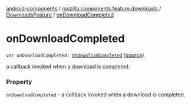 [android-components](../../index.md) / [mozilla.components.feature.downloads](../index.md) / [DownloadsFeature](index.md) / [onDownloadCompleted](./on-download-completed.md)

# onDownloadCompleted

`var onDownloadCompleted: `[`OnDownloadCompleted`](../../mozilla.components.feature.downloads.manager/-on-download-completed.md) [(source)](https://github.com/mozilla-mobile/android-components/blob/master/components/feature/downloads/src/main/java/mozilla/components/feature/downloads/DownloadsFeature.kt#L73)

a callback invoked when a download is completed.

### Property

`onDownloadCompleted` - a callback invoked when a download is completed.